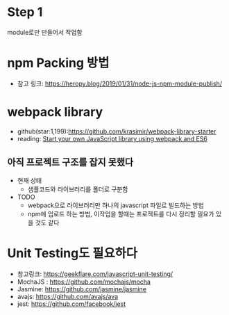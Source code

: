 # Step 1
module로만 만들어서 작업함

# npm Packing 방법
* 참고 링크: https://heropy.blog/2019/01/31/node-js-npm-module-publish/

# webpack library
* github(star:1,199):https://github.com/krasimir/webpack-library-starter
* reading: [Start your own JavaScript library using webpack and ES6](http://krasimirtsonev.com/blog/article/javascript-library-starter-using-webpack-es6)

## 아직 프로젝트 구조를 잡지 못했다
* 현재 상태
  * 샘플코드와 라이브러리를 폴더로 구분함
* TODO
  * webpack으로 라이브러리만 하나의 javascript 파일로 빌드하는 방법
  * npm에 업로드 하는 방법, 이작업을 할때는 프로젝트를 다시 정리할 필요가 있을 것도 같다

# Unit Testing도 필요하다
* 참고링크: https://geekflare.com/javascript-unit-testing/
* MochaJS : https://github.com/mochajs/mocha
* Jasmine: https://github.com/jasmine/jasmine
* avajs: https://github.com/avajs/ava
* jest: https://github.com/facebook/jest